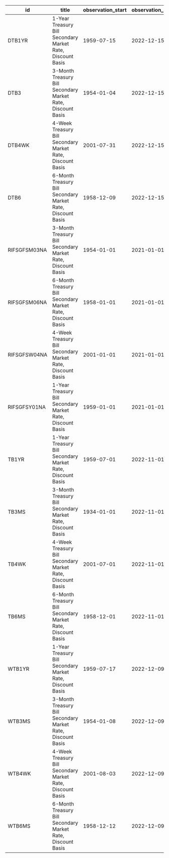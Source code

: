 | id           | title                                                       | observation_start   | observation_end   |
|--------------|-------------------------------------------------------------|---------------------|-------------------|
| DTB1YR       | 1-Year Treasury Bill Secondary Market Rate, Discount Basis  | 1959-07-15          | 2022-12-15        |
| DTB3         | 3-Month Treasury Bill Secondary Market Rate, Discount Basis | 1954-01-04          | 2022-12-15        |
| DTB4WK       | 4-Week Treasury Bill Secondary Market Rate, Discount Basis  | 2001-07-31          | 2022-12-15        |
| DTB6         | 6-Month Treasury Bill Secondary Market Rate, Discount Basis | 1958-12-09          | 2022-12-15        |
| RIFSGFSM03NA | 3-Month Treasury Bill Secondary Market Rate, Discount Basis | 1954-01-01          | 2021-01-01        |
| RIFSGFSM06NA | 6-Month Treasury Bill Secondary Market Rate, Discount Basis | 1958-01-01          | 2021-01-01        |
| RIFSGFSW04NA | 4-Week Treasury Bill Secondary Market Rate, Discount Basis  | 2001-01-01          | 2021-01-01        |
| RIFSGFSY01NA | 1-Year Treasury Bill Secondary Market Rate, Discount Basis  | 1959-01-01          | 2021-01-01        |
| TB1YR        | 1-Year Treasury Bill Secondary Market Rate, Discount Basis  | 1959-07-01          | 2022-11-01        |
| TB3MS        | 3-Month Treasury Bill Secondary Market Rate, Discount Basis | 1934-01-01          | 2022-11-01        |
| TB4WK        | 4-Week Treasury Bill Secondary Market Rate, Discount Basis  | 2001-07-01          | 2022-11-01        |
| TB6MS        | 6-Month Treasury Bill Secondary Market Rate, Discount Basis | 1958-12-01          | 2022-11-01        |
| WTB1YR       | 1-Year Treasury Bill Secondary Market Rate, Discount Basis  | 1959-07-17          | 2022-12-09        |
| WTB3MS       | 3-Month Treasury Bill Secondary Market Rate, Discount Basis | 1954-01-08          | 2022-12-09        |
| WTB4WK       | 4-Week Treasury Bill Secondary Market Rate, Discount Basis  | 2001-08-03          | 2022-12-09        |
| WTB6MS       | 6-Month Treasury Bill Secondary Market Rate, Discount Basis | 1958-12-12          | 2022-12-09        |